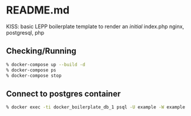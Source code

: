 # README.md

KISS: basic LEPP boilerplate template to render an *initial* index.php
nginx, postgresql, php

## Checking/Running

```bash
% docker-compose up --build -d  
% docker-compose ps
% docker-compose stop
```

## Connect to postgres container

```bash
% docker exec -ti docker_boilerplate_db_1 psql -U example -W example
```
